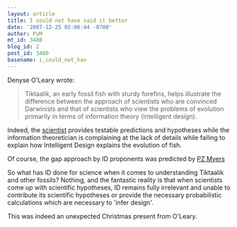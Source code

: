 ```yaml
---
layout: article
title: I could not have said it better
date: '2007-12-25 02:06:44 -0700'
author: PvM
mt_id: 3480
blog_id: 2
post_id: 3480
basename: i_could_not_hav
---
```

Denyse O&apos;Leary wrote:

> Tiktaalik, an early fossil fish with sturdy forefins, helps illustrate the difference between the approach of scientists who are convinced Darwinists and that of scientists who view the problems of evolution primarily in terms of information theory (intelligent design).

Indeed, the [scientist](http://tiktaalik.uchicago.edu/) provides testable predictions and hypotheses while the information theoretician is complaining at the lack of details while failing to explain how Intelligent Design explains the evolution of fish.

Of course, the gap approach by ID proponents was predicted by [PZ Myers](http://scienceblogs.com/pharyngula/2006/04/tiktaalik_makes_another_gap.php)

So what has ID done for science when it  comes to understanding Tiktaalik and other fossils? Nothing, and the fantastic reality is that when scientists come up with scientific hypotheses, ID remains fully irrelevant and unable to contribute its scientific hypotheses or provide the necessary probabilistic calculations which are necessary to 'infer design'.

This was indeed an unexpected Christmas present from O'Leary.
